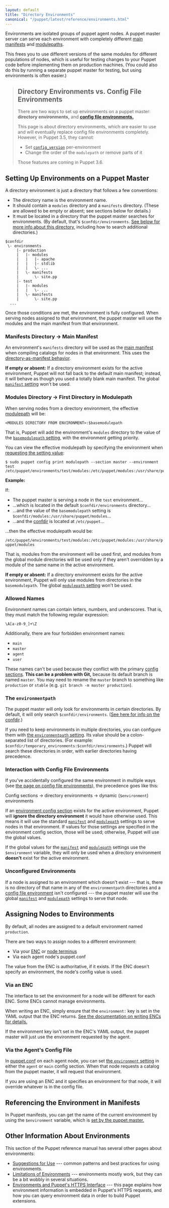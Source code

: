 ```yaml
---
layout: default
title: "Directory Environments"
canonical: "/puppet/latest/reference/environments.html"
---
```


[manifest_dir]: ./dirs_manifest.html
[manifest_dir_dir]: ./dirs_manifest.html#directory-behavior-vs-single-file
[config_file_envs]: ./environments_classic.html
[config_version]: /references/3.5.latest/configuration.html#configversion
[environmentpath]: /references/3.5.latest/configuration.html#environmentpath
[confdir]: ./dirs_confdir.html
[enc]: /guides/external_nodes.html
[node terminus]: ./subsystem_catalog_compilation.html#step-1-retrieve-the-node-object
[enc_environment]: /guides/external_nodes.html#environment
[puppet.conf]: ./config_file_main.html
[env_setting]: /references/3.5.latest/configuration.html#environment
[modulepath]: ./dirs_modulepath.html
[basemodulepath]: /references/3.5.latest/configuration.html#basemodulepath
[manifest_setting]: /references/3.5.latest/configuration.html#manifest
[modulepath_setting]: /references/3.5.latest/configuration.html#modulepath
[config_print]: ./config_print.html
[env_var]: ./lang_facts_and_builtin_vars.html#variables-set-by-the-puppet-master
[config_file_envs_sections]: ./environments_classic.html#environment-config-sections
[v1 api]: /references/3.5.latest/developer/file.http_api_index.html#V1_API_Services
[http_api]: /references/3.5.latest/developer/file.http_api_index.html
[auth.conf file]: ./config_file_auth.html

Environments are isolated groups of puppet agent nodes. A puppet master server can serve each environment with completely different [main manifests][manifest_dir] and [modulepaths][modulepath].

This frees you to use different versions of the same modules for different populations of nodes, which is useful for testing changes to your Puppet code before implementing them on production machines. (You could also do this by running a separate puppet master for testing, but using environments is often easier.)


> Directory Environments vs. Config File Environments
> -----
>
> There are two ways to set up environments on a puppet master: **directory environments,** and [**config file environments.**][config_file_envs]
>
> This page is about directory environments, which are easier to use and will eventually replace config file environments completely. However, in Puppet 3.5, they cannot:
>
> - Set [`config_version`][config_version] per-environment
> - Change the order of the `modulepath` or remove parts of it
>
> Those features are coming in Puppet 3.6.

Setting Up Environments on a Puppet Master
-----

A directory environment is just a directory that follows a few conventions:

* The directory name is the environment name.
* It should contain a `modules` directory and a `manifests` directory. (These are allowed to be empty or absent; see sections below for details.)
* It must be located in a directory that the puppet master searches for environments. (By default, that's `$confdir/environments`. [See below for more info about this directory,](./environments.html#the-environmentpath) including how to search additional directories.)

<!-- TODO replace the following with an image -->

    $confdir
     \- environments
         |- production
         |   |- modules
         |   |   |- apache
         |   |   |- stdlib
         |   |   \- ...
         |   \- manifests
         |       \- site.pp
         |- test
         |   |- modules
         |   |   \- ...
         |   \- manifests
         |       \- site.pp
      ...

Once those conditions are met, the environment is fully configured. When serving nodes assigned to that environment, the puppet master will use the modules and the main manifest from that environment.


### Manifests Directory → Main Manifest

An environment's `manifests` directory will be used as the [main manifest][manifest_dir] when compiling catalogs for nodes in that environment. This uses the [directory-as-manifest behavior][manifest_dir_dir].

**If empty or absent:** If a directory environment exists for the active environment, Puppet will not fall back to the default main manifest; instead, it will behave as though you used a totally blank main manifest. The global [`manifest` setting][manifest_setting] won't be used.

### Modules Directory → First Directory in Modulepath

When serving nodes from a directory environment, the effective [modulepath][] will be:

    <MODULES DIRECTORY FROM ENVIRONMENT>:$basemodulepath

That is, Puppet will add the environment's `modules` directory to the value of the [`basemodulepath` setting][basemodulepath], with the environment getting priority.

You can view the effective modulepath by specifying the environment when [requesting the setting value][config_print]:

    $ sudo puppet config print modulepath --section master --environment test
    /etc/puppet/environments/test/modules:/etc/puppet/modules:/usr/share/puppet/modules

**Example:**

If:

* The puppet master is serving a node in the `test` environment...
* ...which is located in the default `$confdir/environments` directory...
* ...and the value of the `basemodulepath` setting is `$confdir/modules:/usr/share/puppet/modules`...
* ...and the [confdir][] is located at `/etc/puppet`...

...then the effective modulepath would be:

`/etc/puppet/environments/test/modules:/etc/puppet/modules:/usr/share/puppet/modules`

That is, modules from the environment will be used first, and modules from the global module directories will be used only if they aren't overridden by a module of the same name in the active environment.

**If empty or absent:** If a directory environment exists for the active environment, Puppet will only use modules from directories in the `basemodulepath`. The global [`modulepath` setting][modulepath_setting] won't be used.

### Allowed Names

Environment names can contain letters, numbers, and underscores. That is, they must match the following regular expression:

`\A[a-z0-9_]+\Z`

Additionally, there are four forbidden environment names:

* `main`
* `master`
* `agent`
* `user`

These names can't be used because they conflict with the primary [config sections](./config_file_main.html#config-sections). **This can be a problem with Git,** because its default branch is named `master`. You may need to rename the `master` branch to something like `production` or `stable` (e.g. `git branch -m master production`).

### The `environmentpath`

The puppet master will only look for environments in certain directories. By default, it will only search `$confdir/environments`. ([See here for info on the confdir][confdir].)

If you need to keep environments in multiple directories, you can configure them with [the `environmentpath` setting][environmentpath]. Its value should be a colon-separated list of directories. (For example: `$confdir/temporary_environments:$confdir/environments`.) Puppet will search these directories in order, with earlier directories having precedence.

### Interaction with Config File Environments

If you've accidentally configured the same environment in multiple ways (see [the page on config file environments][config_file_envs]), the precedence goes like this:

Config sections → directory environments → dynamic (`$environment`) environments

If an [environment config section][config_file_envs_sections] exists for the active environment, Puppet will **ignore the directory environment** it would have otherwise used. This means it will use the standard [`manifest`][manifest_setting] and [`modulepath`][modulepath_setting] settings to serve nodes in that environment. If values for those settings are specified in the environment config section, those will be used; otherwise, Puppet will use the global values.

If the global values for the [`manifest`][manifest_setting] and [`modulepath`][modulepath_setting] settings use the `$environment` variable, they will only be used when a directory environment **doesn't** exist for the active environment.

### Unconfigured Environments

If a node is assigned to an environment which doesn't exist --- that is, there is no directory of that name in any of the `environmentpath` directories and a [config file environment][config_file_envs] isn't configured --- the puppet master will use the global [`manifest`][manifest_setting] and [`modulepath`][modulepath_setting] settings to serve that node.


Assigning Nodes to Environments
-----

By default, all nodes are assigned to a default environment named `production`.

There are two ways to assign nodes to a different environment:

* Via your [ENC][] or [node terminus][]
* Via each agent node's puppet.conf

The value from the ENC is authoritative, if it exists. If the ENC doesn't specify an environment, the node's config value is used.

### Via an ENC

The interface to set the environment for a node will be different for each ENC. Some ENCs cannot manage environments.

When writing an ENC, simply ensure that the `environment:` key is set in the YAML output that the ENC returns. [See the documentation on writing ENCs for details.][enc_environment]

If the environment key isn't set in the ENC's YAML output, the puppet master will just use the environment requested by the agent.

### Via the Agent's Config File

In [puppet.conf][] on each agent node, you can set [the `environment` setting][env_setting] in either the `agent` or `main` config section. When that node requests a catalog from the puppet master, it will request that environment.

If you are using an ENC and it specifies an environment for that node, it will override whatever is in the config file.

Referencing the Environment in Manifests
-----

[inpage_env_var]: #referencing-the-environment-in-manifests

In Puppet manifests, you can get the name of the current environment by using the `$environment` variable, which is [set by the puppet master.][env_var]

Other Information About Environments
-----

This section of the Puppet reference manual has several other pages about environments:

- [Suggestions for Use](./environments_suggestions.html) --- common patterns and best practices for using environments.
- [Limitations of Environments](./environments_limitations.html) --- environments mostly work, but they can be a bit wobbly in several situations.
- [Environments and Puppet's HTTPS Interface](./environments_https.html) --- this page explains how environment information is embedded in Puppet's HTTPS requests, and how you can query environment data in order to build Puppet extensions.
